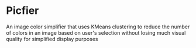 # Picfier
An image color simplifier that uses KMeans clustering to reduce the number of colors in an image based on user's selection without losing much visual quality  for simplified display purposes

